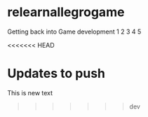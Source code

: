 relearnallegrogame
==================

Getting back into Game development
1
2
3
4
5

<<<<<<< HEAD

Updates to push
=======
This is new text
>>>>>>> dev
